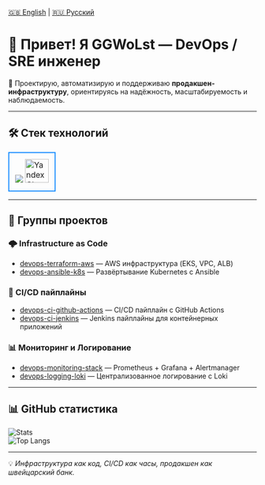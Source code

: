 [🇬🇧 English](./README.md) | [🇷🇺 Русский](./README.ru.md)

# 👋 Привет! Я GGWoLst — DevOps / SRE инженер

🚀 Проектирую, автоматизирую и поддерживаю **продакшен-инфраструктуру**, ориентируясь на надёжность, масштабируемость и наблюдаемость.

---

## 🛠 Стек технологий

<table>
<tr>
<td style="border: 2px solid #1E90FF; border-radius: 12px; padding: 12px;">
  <img src="https://skillicons.dev/icons?i=docker,kubernetes,terraform,ansible,githubactions,prometheus,grafana,aws,gcp,linux,freebsd,apple,python,git,github,vscode,go" />
  <img src="https://github.com/yandex-cloud/icons/raw/main/logo/yandex-cloud.svg" height="48" alt="Yandex Cloud" />
</td>
</tr>
</table>

---

## 📂 Группы проектов

### 🌩️ Infrastructure as Code
- [devops-terraform-aws](https://github.com/GGWoLst/devops-terraform-aws) — AWS инфраструктура (EKS, VPC, ALB)
- [devops-ansible-k8s](https://github.com/GGWoLst/devops-ansible-k8s) — Развёртывание Kubernetes с Ansible

### 🔄 CI/CD пайплайны
- [devops-ci-github-actions](https://github.com/GGWoLst/devops-ci-github-actions) — CI/CD пайплайн с GitHub Actions
- [devops-ci-jenkins](https://github.com/GGWoLst/devops-ci-jenkins) — Jenkins пайплайны для контейнерных приложений

### 📊 Мониторинг и Логирование
- [devops-monitoring-stack](https://github.com/GGWoLst/devops-monitoring-stack) — Prometheus + Grafana + Alertmanager
- [devops-logging-loki](https://github.com/GGWoLst/devops-logging-loki) — Централизованное логирование с Loki

---

## 📊 GitHub статистика

![Stats](https://github-readme-stats.vercel.app/api?username=GGWoLst&show_icons=true&theme=tokyonight)  
![Top Langs](https://github-readme-stats.vercel.app/api/top-langs/?username=GGWoLst&layout=compact&theme=tokyonight)

---

💡 *Инфраструктура как код, CI/CD как часы, продакшен как швейцарский банк.*
